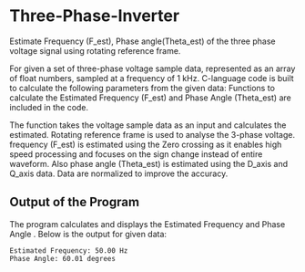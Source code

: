 # Three-Phase-Inverter
Estimate Frequency (F_est),  Phase angle(Theta_est)  of the three phase voltage signal using rotating reference frame.

For given a set of three-phase voltage sample data, represented as an array of float
numbers, sampled at a frequency of 1 kHz. 
C-language code is built to calculate the following parameters from the given data:
Functions to calculate the Estimated Frequency (F_est) and Phase Angle (Theta_est) are included in the code. 

The function takes the voltage sample data as an input and calculates the estimated.
Rotating reference frame is used to analyse the 3-phase voltage.
frequency (F_est) is estimated using the Zero crossing as it enables high speed processing and focuses on the sign change instead of entire waveform.
Also phase angle (Theta_est) is estimated using the D_axis and Q_axis data. 
Data are normalized to improve the accuracy. 


## Output of the Program

The program calculates and displays the Estimated Frequency and Phase Angle . Below is the output for given data:

```plaintext
Estimated Frequency: 50.00 Hz
Phase Angle: 60.01 degrees

